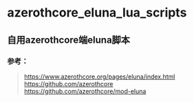 # azerothcore_eluna_lua_scripts

## 自用azerothcore端eluna脚本
### 参考：

>https://www.azerothcore.org/pages/eluna/index.html  
>https://github.com/azerothcore  
>https://github.com/azerothcore/mod-eluna  
